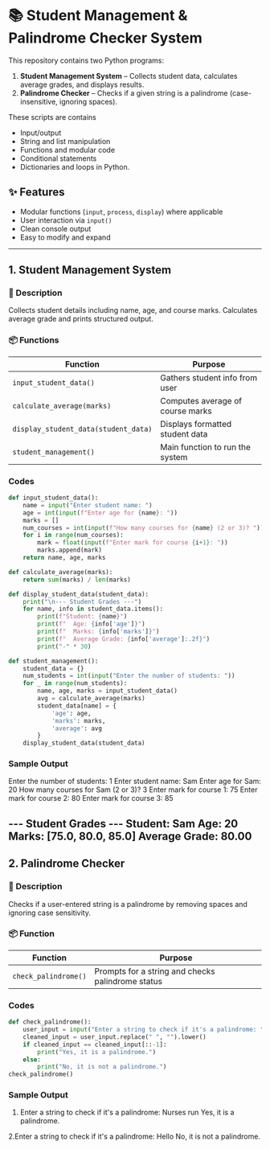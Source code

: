 # 📚 Student Management & Palindrome Checker System

This repository contains two Python programs:

1. **Student Management System** – Collects student data, calculates average grades, and displays results.
2. **Palindrome Checker** – Checks if a given string is a palindrome (case-insensitive, ignoring spaces).

These scripts are contains
- Input/output
- String and list manipulation
- Functions and modular code
- Conditional statements
- Dictionaries and loops in Python.

## ✨ Features

- Modular functions (`input`, `process`, `display`) where applicable
- User interaction via `input()`
- Clean console output
- Easy to modify and expand

---

## 1. Student Management System

### 🧠 Description

Collects student details including name, age, and course marks. Calculates average grade and prints structured output.

### 📦 Functions

| Function | Purpose |
|---------|---------|
| `input_student_data()` | Gathers student info from user |
| `calculate_average(marks)` | Computes average of course marks |
| `display_student_data(student_data)` | Displays formatted student data |
| `student_management()` | Main function to run the system |

###  Codes
```python
def input_student_data():
    name = input("Enter student name: ")
    age = int(input(f"Enter age for {name}: "))
    marks = []
    num_courses = int(input(f"How many courses for {name} (2 or 3)? "))
    for i in range(num_courses):
        mark = float(input(f"Enter mark for course {i+1}: "))
        marks.append(mark)
    return name, age, marks

def calculate_average(marks):
    return sum(marks) / len(marks)

def display_student_data(student_data):
    print("\n--- Student Grades ---")
    for name, info in student_data.items():
        print(f"Student: {name}")
        print(f"  Age: {info['age']}")
        print(f"  Marks: {info['marks']}")
        print(f"  Average Grade: {info['average']:.2f}")
        print("-" * 30)

def student_management():
    student_data = {}
    num_students = int(input("Enter the number of students: "))
    for _ in range(num_students):
        name, age, marks = input_student_data()
        avg = calculate_average(marks)
        student_data[name] = {
            'age': age,
            'marks': marks,
            'average': avg
        }
    display_student_data(student_data)
```

### Sample Output

Enter the number of students: 1
Enter student name: Sam
Enter age for Sam: 20
How many courses for Sam (2 or 3)? 3
Enter mark for course 1: 75
Enter mark for course 2: 80
Enter mark for course 3: 85

--- Student Grades ---
Student: Sam
  Age: 20
  Marks: [75.0, 80.0, 85.0]
  Average Grade: 80.00
------------------------------

## 2. Palindrome Checker

### 🧠 Description

Checks if a user-entered string is a palindrome by removing spaces and ignoring case sensitivity.

### 📦 Function

| Function | Purpose |
|---------|---------|
| `check_palindrome()` | Prompts for a string and checks palindrome status |

###  Codes
```python
def check_palindrome():
    user_input = input("Enter a string to check if it's a palindrome: ")
    cleaned_input = user_input.replace(" ", "").lower()
    if cleaned_input == cleaned_input[::-1]:
        print("Yes, it is a palindrome.")
    else:
        print("No, it is not a palindrome.")
check_palindrome()
```
### Sample Output
1. Enter a string to check if it's a palindrome: Nurses run
Yes, it is a palindrome.

2.Enter a string to check if it's a palindrome: Hello
No, it is not a palindrome.





